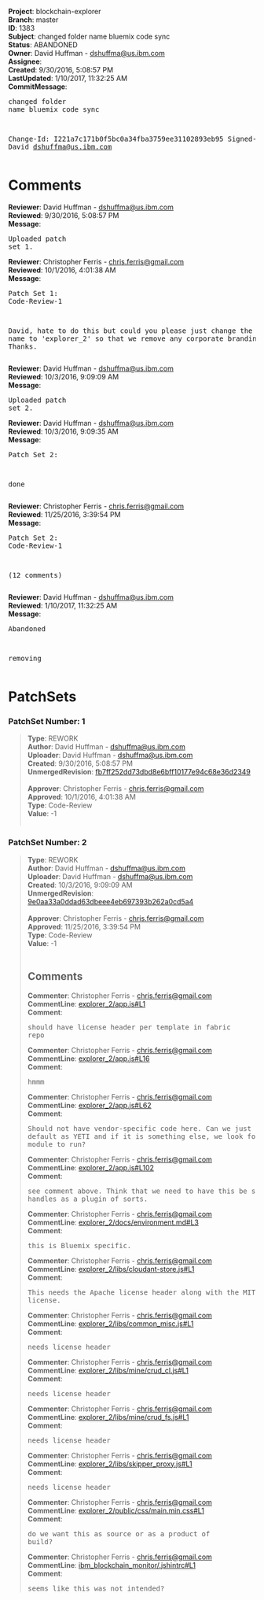 <strong>Project</strong>: blockchain-explorer<br><strong>Branch</strong>: master<br><strong>ID</strong>: 1383<br><strong>Subject</strong>: changed folder name bluemix code sync<br><strong>Status</strong>: ABANDONED<br><strong>Owner</strong>: David Huffman - dshuffma@us.ibm.com<br><strong>Assignee</strong>:<br><strong>Created</strong>: 9/30/2016, 5:08:57 PM<br><strong>LastUpdated</strong>: 1/10/2017, 11:32:25 AM<br><strong>CommitMessage</strong>:<br><pre>changed folder name
bluemix code sync

Change-Id: I221a7c171b0f5bc0a34fba3759ee31102893eb95
Signed-off-by: David <dshuffma@us.ibm.com>
</pre><h1>Comments</h1><strong>Reviewer</strong>: David Huffman - dshuffma@us.ibm.com<br><strong>Reviewed</strong>: 9/30/2016, 5:08:57 PM<br><strong>Message</strong>: <pre>Uploaded patch set 1.</pre><strong>Reviewer</strong>: Christopher Ferris - chris.ferris@gmail.com<br><strong>Reviewed</strong>: 10/1/2016, 4:01:38 AM<br><strong>Message</strong>: <pre>Patch Set 1: Code-Review-1

David, hate to do this but could you please just change the directory name to 'explorer_2' so that we remove any corporate branding. Thanks.</pre><strong>Reviewer</strong>: David Huffman - dshuffma@us.ibm.com<br><strong>Reviewed</strong>: 10/3/2016, 9:09:09 AM<br><strong>Message</strong>: <pre>Uploaded patch set 2.</pre><strong>Reviewer</strong>: David Huffman - dshuffma@us.ibm.com<br><strong>Reviewed</strong>: 10/3/2016, 9:09:35 AM<br><strong>Message</strong>: <pre>Patch Set 2:

done</pre><strong>Reviewer</strong>: Christopher Ferris - chris.ferris@gmail.com<br><strong>Reviewed</strong>: 11/25/2016, 3:39:54 PM<br><strong>Message</strong>: <pre>Patch Set 2: Code-Review-1

(12 comments)</pre><strong>Reviewer</strong>: David Huffman - dshuffma@us.ibm.com<br><strong>Reviewed</strong>: 1/10/2017, 11:32:25 AM<br><strong>Message</strong>: <pre>Abandoned

removing</pre><h1>PatchSets</h1><h3>PatchSet Number: 1</h3><blockquote><strong>Type</strong>: REWORK<br><strong>Author</strong>: David Huffman - dshuffma@us.ibm.com<br><strong>Uploader</strong>: David Huffman - dshuffma@us.ibm.com<br><strong>Created</strong>: 9/30/2016, 5:08:57 PM<br><strong>UnmergedRevision</strong>: [fb7ff252dd73dbd8e6bff10177e94c68e36d2349](https://github.com/hyperledger-gerrit-archive/blockchain-explorer/commit/fb7ff252dd73dbd8e6bff10177e94c68e36d2349)<br><br><strong>Approver</strong>: Christopher Ferris - chris.ferris@gmail.com<br><strong>Approved</strong>: 10/1/2016, 4:01:38 AM<br><strong>Type</strong>: Code-Review<br><strong>Value</strong>: -1<br><br></blockquote><h3>PatchSet Number: 2</h3><blockquote><strong>Type</strong>: REWORK<br><strong>Author</strong>: David Huffman - dshuffma@us.ibm.com<br><strong>Uploader</strong>: David Huffman - dshuffma@us.ibm.com<br><strong>Created</strong>: 10/3/2016, 9:09:09 AM<br><strong>UnmergedRevision</strong>: [9e0aa33a0ddad63dbeee4eb697393b262a0cd5a4](https://github.com/hyperledger-gerrit-archive/blockchain-explorer/commit/9e0aa33a0ddad63dbeee4eb697393b262a0cd5a4)<br><br><strong>Approver</strong>: Christopher Ferris - chris.ferris@gmail.com<br><strong>Approved</strong>: 11/25/2016, 3:39:54 PM<br><strong>Type</strong>: Code-Review<br><strong>Value</strong>: -1<br><br><h2>Comments</h2><strong>Commenter</strong>: Christopher Ferris - chris.ferris@gmail.com<br><strong>CommentLine</strong>: [explorer_2/app.js#L1](https://github.com/hyperledger-gerrit-archive/blockchain-explorer/blob/9e0aa33a0ddad63dbeee4eb697393b262a0cd5a4/explorer_2/app.js#L1)<br><strong>Comment</strong>: <pre>should have license header per template in fabric repo</pre><strong>Commenter</strong>: Christopher Ferris - chris.ferris@gmail.com<br><strong>CommentLine</strong>: [explorer_2/app.js#L16](https://github.com/hyperledger-gerrit-archive/blockchain-explorer/blob/9e0aa33a0ddad63dbeee4eb697393b262a0cd5a4/explorer_2/app.js#L16)<br><strong>Comment</strong>: <pre>hmmm</pre><strong>Commenter</strong>: Christopher Ferris - chris.ferris@gmail.com<br><strong>CommentLine</strong>: [explorer_2/app.js#L62](https://github.com/hyperledger-gerrit-archive/blockchain-explorer/blob/9e0aa33a0ddad63dbeee4eb697393b262a0cd5a4/explorer_2/app.js#L62)<br><strong>Comment</strong>: <pre>Should not have vendor-specific code here. Can we just have the default as YETI and if it is something else, we look for an external module to run?</pre><strong>Commenter</strong>: Christopher Ferris - chris.ferris@gmail.com<br><strong>CommentLine</strong>: [explorer_2/app.js#L102](https://github.com/hyperledger-gerrit-archive/blockchain-explorer/blob/9e0aa33a0ddad63dbeee4eb697393b262a0cd5a4/explorer_2/app.js#L102)<br><strong>Comment</strong>: <pre>see comment above. Think that we need to have this be something IBM handles as a plugin of sorts.</pre><strong>Commenter</strong>: Christopher Ferris - chris.ferris@gmail.com<br><strong>CommentLine</strong>: [explorer_2/docs/environment.md#L3](https://github.com/hyperledger-gerrit-archive/blockchain-explorer/blob/9e0aa33a0ddad63dbeee4eb697393b262a0cd5a4/explorer_2/docs/environment.md#L3)<br><strong>Comment</strong>: <pre>this is Bluemix specific.</pre><strong>Commenter</strong>: Christopher Ferris - chris.ferris@gmail.com<br><strong>CommentLine</strong>: [explorer_2/libs/cloudant-store.js#L1](https://github.com/hyperledger-gerrit-archive/blockchain-explorer/blob/9e0aa33a0ddad63dbeee4eb697393b262a0cd5a4/explorer_2/libs/cloudant-store.js#L1)<br><strong>Comment</strong>: <pre>This needs the Apache license header along with the MIT license.</pre><strong>Commenter</strong>: Christopher Ferris - chris.ferris@gmail.com<br><strong>CommentLine</strong>: [explorer_2/libs/common_misc.js#L1](https://github.com/hyperledger-gerrit-archive/blockchain-explorer/blob/9e0aa33a0ddad63dbeee4eb697393b262a0cd5a4/explorer_2/libs/common_misc.js#L1)<br><strong>Comment</strong>: <pre>needs license header</pre><strong>Commenter</strong>: Christopher Ferris - chris.ferris@gmail.com<br><strong>CommentLine</strong>: [explorer_2/libs/mine/crud_cl.js#L1](https://github.com/hyperledger-gerrit-archive/blockchain-explorer/blob/9e0aa33a0ddad63dbeee4eb697393b262a0cd5a4/explorer_2/libs/mine/crud_cl.js#L1)<br><strong>Comment</strong>: <pre>needs license header</pre><strong>Commenter</strong>: Christopher Ferris - chris.ferris@gmail.com<br><strong>CommentLine</strong>: [explorer_2/libs/mine/crud_fs.js#L1](https://github.com/hyperledger-gerrit-archive/blockchain-explorer/blob/9e0aa33a0ddad63dbeee4eb697393b262a0cd5a4/explorer_2/libs/mine/crud_fs.js#L1)<br><strong>Comment</strong>: <pre>needs license header</pre><strong>Commenter</strong>: Christopher Ferris - chris.ferris@gmail.com<br><strong>CommentLine</strong>: [explorer_2/libs/skipper_proxy.js#L1](https://github.com/hyperledger-gerrit-archive/blockchain-explorer/blob/9e0aa33a0ddad63dbeee4eb697393b262a0cd5a4/explorer_2/libs/skipper_proxy.js#L1)<br><strong>Comment</strong>: <pre>needs license header</pre><strong>Commenter</strong>: Christopher Ferris - chris.ferris@gmail.com<br><strong>CommentLine</strong>: [explorer_2/public/css/main.min.css#L1](https://github.com/hyperledger-gerrit-archive/blockchain-explorer/blob/9e0aa33a0ddad63dbeee4eb697393b262a0cd5a4/explorer_2/public/css/main.min.css#L1)<br><strong>Comment</strong>: <pre>do we want this as source or as a product of build?</pre><strong>Commenter</strong>: Christopher Ferris - chris.ferris@gmail.com<br><strong>CommentLine</strong>: [ibm_blockchain_monitor/.jshintrc#L1](https://github.com/hyperledger-gerrit-archive/blockchain-explorer/blob/9e0aa33a0ddad63dbeee4eb697393b262a0cd5a4/ibm_blockchain_monitor/.jshintrc#L1)<br><strong>Comment</strong>: <pre>seems like this was not intended?</pre></blockquote>